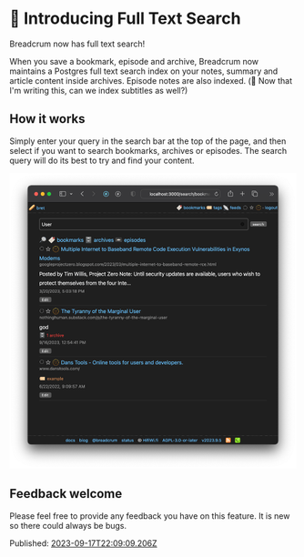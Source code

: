 # 🔎 Introducing Full Text Search

Breadcrum now has full text search!

When you save a bookmark, episode and archive, Breadcrum now maintains a Postgres full text search index on your notes, summary and article content inside archives. Episode notes are also indexed. (🤔 Now that I'm writing this, can we index subtitles as well?)

## How it works

Simply enter your query in the search bar at the top of the page, and then select if you want to search bookmarks, archives or episodes. The search query will do its best to try and find your content.

![](./fts-screenshot.png)

## Feedback welcome

Please feel free to provide any feedback you have on this feature. It is new so there could always be bugs.

<p>
  Published: <a href="/blog/2023/introducing-full-text-search/">
    <time datetime="2023-09-17T22:09:09.206Z">
      2023-09-17T22:09:09.206Z
    </time>
  </a>
</p>

